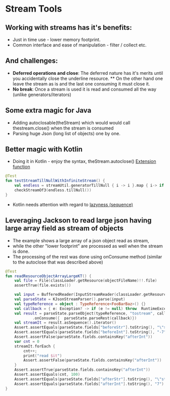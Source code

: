 Stream Tools
======

## Working with streams has it's benefits:
* Just in time use - lower memory footprint.
* Common interface and ease of manipulation - filter / collect etc.

## And challenges:
* **Deferred operations and close**: The deferred nature has it's merits until you accidentally close the underline resource.
** On the other hand one leave the stream as is and the last one consuming it must close it.
* **No break**: Once a stream is used it is read and consumed all the way (unlike generators/iterators)


## Some extra magic for Java
* Adding autoclosable(theStream) which would would call thestream.close() when the stream is consumed
* Parsing huge Json (long list of objects) one by one.

## Better magic with Kotlin
* Doing it in Kotlin - enjoy the syntax, theStream.autoclose() [Extension function](https://kotlinlang.org/docs/reference/extensions.html)
```kotlin
@Test
fun testStreamTillNullWithInfiniteStream() {
    val endless = streamUtil.generatorTillNull { i -> i }.map { i-> if (i!=3) i else null }
    checkStreamOf3(endless.tillNull())
}
```
* Kotlin needs attention with regard to [lazyness (sequence)](https://dzone.com/articles/kotlin-beware-of-java-stream-api-habits)


## Leveraging Jackson to read large json having large array field as stream of objects
* The example shows a large array of a json object read as stream,
* while the other "lower footprint" are processed as well when the stream is done.
* The processing of the rest was done using onConsume method (similar to the autoclose that was described above)
```kotlin
@Test
fun readResourceObjectArrayLargeKT() {
    val file = File(classLoader.getResource(objectFileName)!!.file)
    assertTrue(file.exists())

    val input = BufferedReader(InputStreamReader(classLoader.getResourceAsStream(objectFileName)!!))
    val parseState = KJsonStreamParser().parse(input)
    val typeReference = object : TypeReference<FooBarBaz>() {}
    val callback = { e: Exception? -> if (e != null) throw  RuntimeException("Failed", e) }
    val result = parseState.parseObject(typeReference, "tostream", callback)
            .onConsume({  parseState.parseRest(callback)})
    val streamIt = result.asSequence().iterator()
    Assert.assertEquals(parseState.fields["beforeStr"].toString(), "\"str\"")
    Assert.assertEquals(parseState.fields["beforeInt"].toString(), "-7")
    Assert.assertFalse(parseState.fields.containsKey("afterInt"))
    var cnt = 0
    streamIt.forEach {
        cnt++;
        print("read $it")
        Assert.assertFalse(parseState.fields.containsKey("afterInt"))
    }
    Assert.assertTrue(parseState.fields.containsKey("afterInt"))
    Assert.assertEquals(cnt, 100)
    Assert.assertEquals(parseState.fields["afterStr"].toString(), "\"str\"")
    Assert.assertEquals(parseState.fields["afterInt"].toString(), "7")
}
```
